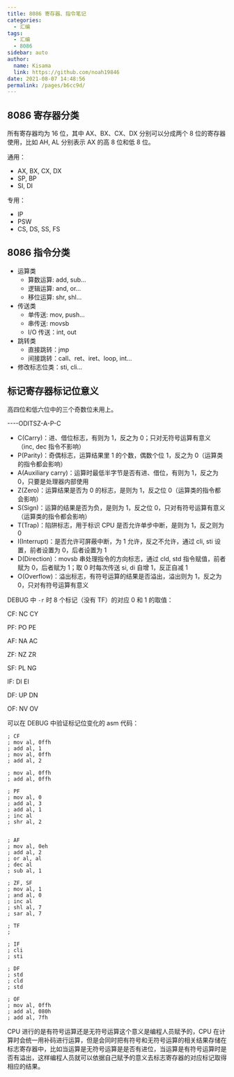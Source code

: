 ```yaml
---
title: 8086 寄存器、指令笔记
categories:
  - 汇编
tags:
  - 汇编
  - 8086
sidebar: auto
author:
  name: Kisama
  link: https://github.com/noah19846
date: 2021-08-07 14:48:56
permalink: /pages/b6cc9d/
---
```


## 8086 寄存器分类

所有寄存器均为 16 位，其中 AX、BX、CX、DX 分别可以分成两个 8 位的寄存器使用，比如 AH, AL 分别表示 AX 的高 8 位和低 8 位。

通用：

- AX, BX, CX, DX
- SP, BP
- SI, DI

专用：

- IP
- PSW
- CS, DS, SS, FS

## 8086 指令分类

- 运算类
  - 算数运算: add, sub...
  - 逻辑运算: and, or...
  - 移位运算: shr, shl...
- 传送类
  - 单传送: mov, push...
  - 串传送: movsb
  - I/O 传送：int, out
- 跳转类
  - 直接跳转：jmp
  - 间接跳转：call、ret、iret、loop, int...
- 修改标志位类：sti, cli...

## 标记寄存器标记位意义

高四位和低六位中的三个奇数位未用上。

----ODITSZ-A-P-C

- C(Carry)：进、借位标志，有则为 1，反之为 0；只对无符号运算有意义（inc, dec 指令不影响）
- P(Parity)：奇偶标志，运算结果里 1 的个数，偶数个位 1，反之为 0（运算类的指令都会影响）
- A(Auxiliary carry)：运算时最低半字节是否有进、借位，有则为 1，反之为 0，只要是处理器内部使用
- Z(Zero)：运算结果是否为 0 的标志，是则为 1，反之位 0（运算类的指令都会影响）
- S(Sign)：运算的结果是否为负，是则为 1，反之位 0，只对有符号运算有意义（运算类的指令都会影响）
- T(Trap)：陷阱标志，用于标识 CPU 是否允许单步中断，是则为 1，反之则为 0
- I(Interrupt)：是否允许可屏蔽中断，为 1 允许，反之不允许，通过 cli, sti 设置，前者设置为 0，后者设置为 1
- D(Direction)：movsb 串处理指令的方向标志，通过 cld, std 指令赋值，前者赋为 0，后者赋为 1；取 0 时每次传送 si, di 自增 1，反正自减 1
- O(Overflow)：溢出标志，有符号运算的结果是否溢出，溢出则为 1，反之为 0，只对有符号运算有意义

DEBUG 中 `-r` 时 8 个标记（没有 TF）的对应 0 和 1 的取值：

CF: NC CY

PF: PO PE

AF: NA AC

ZF: NZ ZR

SF: PL NG

IF: DI EI

DF: UP DN

OF: NV OV

可以在 DEBUG 中验证标记位变化的 asm 代码：

```
; CF
; mov al, 0ffh
; add al, 1
; mov al, 0ffh
; add al, 2

; mov al, 0ffh
; add al, 0ffh

; PF
; mov al, 0
; add al, 3
; add al, 1
; inc al
; shr al, 2


; AF
; mov al, 0eh
; add al, 2
; or al, al
; dec al
; sub al, 1

; ZF, SF
; mov al, 1
; and al, 0
; inc al
; shl al, 7
; sar al, 7

; TF
;

; IF
; cli
; sti

; DF
; std
; cld
; std

; OF
; mov al, 0ffh
; add al, 080h
; add al, 7fh

```

CPU 进行的是有符号运算还是无符号运算这个意义是编程人员赋予的，CPU 在计算时会统一用补码进行运算，但是会同时把有符号和无符号运算的相关结果存储在标志寄存器中，比如当运算是无符号运算是是否有进位，当运算是有符号运算时是否有溢出，这样编程人员就可以依据自己赋予的意义去标志寄存器的对应标记取得相应的结果。
